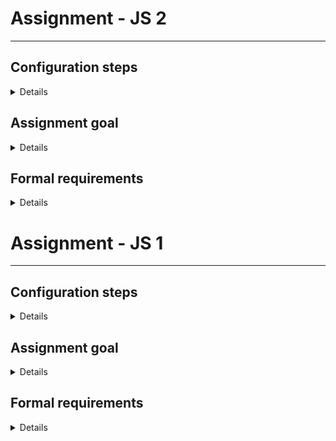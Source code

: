 
# Assignment - JS 2

***

## Configuration steps

<details>

* Create a repository based on your final JS#1 repository.
* Copy this README.md contents to your JS#2 README.md
* Add Ramda to your project.

</details>

## Assignment goal

<details>

The goal of this assignment is to show, in, practice, how taking advantage of the functional paradigm via Ramda can simplify complex operations. Also, this assingment should serve as a stepping stone towards functional programming, or a solid rehash of Ramda basics.

</details>

## Formal requirements

<details>

***KEEP IN MIND:*** Keep your functions as simple as possible, subdivide code when possible, reuse functions whenever feasible.

Pay close attention to code quality, as it will be checked more strictly for this assignment - if anything about Ramda or functional concepts is unclear, please contact me so we can discuss it.

* Assignment #2 carries over the same formal requirements as Assingment #1, with some additions.
* Project should be refactored to take advantage of Ramda wherever possible.
* There shouldn't be any left over duplicated code fragments
* Code should remain clean and readable, with helpers appropriately separated out

</details>



# Assignment - JS 1

***

## Configuration steps

<details>

* Fork this repository, then solve the tasks
* Nothing much changes here from assignments #1, #2
* Please be advised to use Prettier and Eslint 

</details>

## Assignment goal

<details>

The goal of this assignment is to get some practice regarding ES6 functionalities, as well as asynchronous computing in JS.

</details>

## Formal requirements

<details>

***KEEP IN MIND:*** Try to keep the solution readable - if something seems like a more complex problem, it will require splitting into multiple functions, probably.


* Your scripts should be runnable via node, as set up in the project
* console.log at the bottom should NOT be modified
* Corresponding datasets should be imported from `data.js` file in the root of your project
* Task #1
  * You are given a list of teams (arrays), which contain players (objects) with `name` and `score`. 
  * The output format of your function should be a list of team summaries (objects) with following attributes
    * ```totalScore``` which is the sum of all scores within a team
    * ```names``` which is a string with names within a team formatted as such: `Team A, B, C` where A, B, and C are names
* Task #2
  * Using the data schema from task #1, create a mock data-generating mock API using promises
  * There should be three functions: `getPlayers`, `getTeams`, `getTeamSummaries`. You can have more to subdivide work units, these three are the ones that have to be present
  * `getPlayers` should take one argument, a number of players to generate
  * `getTeams` should take two arguments, a number of players to generate per team and a number of teams
  * `getTeamSummaries` should take one argument, a list of teams to build summaries for - this should come from `getTeams`. Functionally, it should be similar to the function from task #1,  but async and with **average scores instead of summarized scores**
  * All functions should throw errors occasionally and take a random time between 1-2 seconds to respond
  * As a user, I should be able to utilize these functions to
    * Generate 500 users
    * Generate 500 teams
    * Generate team summaries for 500 generated teams

</details>
